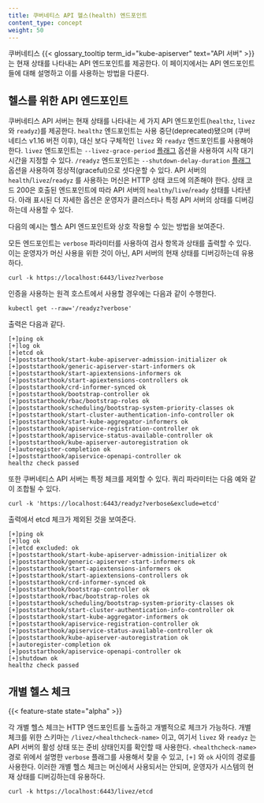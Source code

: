 ```yaml
---
title: 쿠버네티스 API 헬스(health) 엔드포인트
content_type: concept
weight: 50
---
```


<!-- overview -->
쿠버네티스 {{< glossary_tooltip term_id="kube-apiserver" text="API 서버" >}}는 현재 상태를 나타내는 API 엔드포인트를 제공한다.
이 페이지에서는 API 엔드포인트들에 대해 설명하고 이를 사용하는 방법을 다룬다.

<!-- body -->

## 헬스를 위한 API 엔드포인트

쿠버네티스 API 서버는 현재 상태를 나타내는 세 가지 API 엔드포인트(`healthz`, `livez` 와 `readyz`)를 제공한다.
`healthz` 엔드포인트는 사용 중단(deprecated)됐으며 (쿠버네티스  v1.16 버전 이후), 대신 보다 구체적인 `livez` 와 `readyz` 엔드포인트를 사용해야 한다.
`livez` 엔드포인트는 `--livez-grace-period` [플래그](/docs/reference/command-line-tools-reference/kube-apiserver) 옵션을 사용하여 시작 대기 시간을 지정할 수 있다.
`/readyz` 엔드포인트는 `--shutdown-delay-duration` [플래그](/docs/reference/command-line-tools-reference/kube-apiserver) 옵션을 사용하여 정상적(graceful)으로 셧다운할 수 있다.
API 서버의 `health`/`livez`/`readyz` 를 사용하는 머신은 HTTP 상태 코드에 의존해야 한다.
상태 코드 200은 호출된 엔드포인트에 따라 API 서버의 `healthy`/`live`/`ready` 상태를 나타낸다.
아래 표시된 더 자세한 옵션은 운영자가 클러스터나 특정 API 서버의 상태를 디버깅하는데 사용할 수 있다.

다음의 예시는 헬스 API 엔드포인트와 상호 작용할 수 있는 방법을 보여준다.

모든 엔드포인트는 `verbose` 파라미터를 사용하여 검사 항목과 상태를 출력할 수 있다.
이는 운영자가 머신 사용을 위한 것이 아닌, API 서버의 현재 상태를 디버깅하는데 유용하다.

```shell
curl -k https://localhost:6443/livez?verbose
```

인증을 사용하는 원격 호스트에서 사용할 경우에는 다음과 같이 수행한다.

```shell
kubectl get --raw='/readyz?verbose'
```

출력은 다음과 같다.

    [+]ping ok
    [+]log ok
    [+]etcd ok
    [+]poststarthook/start-kube-apiserver-admission-initializer ok
    [+]poststarthook/generic-apiserver-start-informers ok
    [+]poststarthook/start-apiextensions-informers ok
    [+]poststarthook/start-apiextensions-controllers ok
    [+]poststarthook/crd-informer-synced ok
    [+]poststarthook/bootstrap-controller ok
    [+]poststarthook/rbac/bootstrap-roles ok
    [+]poststarthook/scheduling/bootstrap-system-priority-classes ok
    [+]poststarthook/start-cluster-authentication-info-controller ok
    [+]poststarthook/start-kube-aggregator-informers ok
    [+]poststarthook/apiservice-registration-controller ok
    [+]poststarthook/apiservice-status-available-controller ok
    [+]poststarthook/kube-apiserver-autoregistration ok
    [+]autoregister-completion ok
    [+]poststarthook/apiservice-openapi-controller ok
    healthz check passed

또한 쿠버네티스 API 서버는 특정 체크를 제외할 수 있다.
쿼리 파라미터는 다음 예와 같이 조합될 수 있다.

```shell
curl -k 'https://localhost:6443/readyz?verbose&exclude=etcd'
```

출력에서 etcd 체크가 제외된 것을 보여준다.

    [+]ping ok
    [+]log ok
    [+]etcd excluded: ok
    [+]poststarthook/start-kube-apiserver-admission-initializer ok
    [+]poststarthook/generic-apiserver-start-informers ok
    [+]poststarthook/start-apiextensions-informers ok
    [+]poststarthook/start-apiextensions-controllers ok
    [+]poststarthook/crd-informer-synced ok
    [+]poststarthook/bootstrap-controller ok
    [+]poststarthook/rbac/bootstrap-roles ok
    [+]poststarthook/scheduling/bootstrap-system-priority-classes ok
    [+]poststarthook/start-cluster-authentication-info-controller ok
    [+]poststarthook/start-kube-aggregator-informers ok
    [+]poststarthook/apiservice-registration-controller ok
    [+]poststarthook/apiservice-status-available-controller ok
    [+]poststarthook/kube-apiserver-autoregistration ok
    [+]autoregister-completion ok
    [+]poststarthook/apiservice-openapi-controller ok
    [+]shutdown ok
    healthz check passed

## 개별 헬스 체크

{{< feature-state state="alpha" >}}

각 개별 헬스 체크는 HTTP 엔드포인트를 노출하고 개별적으로 체크가 가능하다.
개별 체크를 위한 스키마는 `/livez/<healthcheck-name>` 이고, 여기서 `livez` 와 `readyz` 는 API 서버의 활성 상태 또는 준비 상태인지를 확인할 때 사용한다.
`<healthcheck-name>` 경로 위에서 설명한 `verbose` 플래그를 사용해서 찾을 수 있고, `[+]` 와 `ok` 사이의 경로를 사용한다.
이러한 개별 헬스 체크는 머신에서 사용되서는 안되며, 운영자가 시스템의 현재 상태를 디버깅하는데 유용하다.

```shell
curl -k https://localhost:6443/livez/etcd
```

